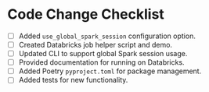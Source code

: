 # Code Change Checklist

- [ ] Added `use_global_spark_session` configuration option.
- [ ] Created Databricks job helper script and demo.
- [ ] Updated CLI to support global Spark session usage.
- [ ] Provided documentation for running on Databricks.
- [ ] Added Poetry `pyproject.toml` for package management.
- [ ] Added tests for new functionality.
